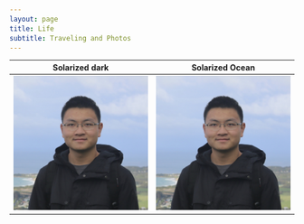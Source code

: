 ```yaml
---
layout: page
title: Life
subtitle: Traveling and Photos
---
```



Solarized dark             |  Solarized Ocean
:-------------------------:|:-------------------------:
![](img\me.jpeg "title-1")  |  ![](img\me.jpeg "title-2")